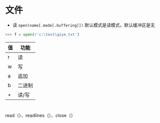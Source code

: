 # 文件
- 读
`open(name[.mode[.buffering]])`
默认模式是读模式，默认缓冲区是无
``` python
>>> f = open(r'c:\text\qiye.txt')
```
值 | 功能
-- | -
r | 读
w | 写
a | 追加
b | 二进制
+ | 读/写

#
read（）、readlines（）、close（）
